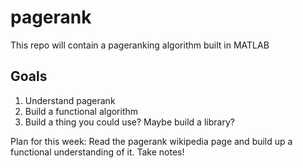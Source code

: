 # pagerank
 
This repo will contain a pageranking algorithm built in MATLAB

## Goals

1. Understand pagerank
2. Build a functional algorithm
3. Build a thing you could use? Maybe build a library?

Plan for this week: Read the pagerank wikipedia page and build up a functional understanding of it. Take notes!
